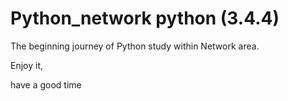 # Python_network python (3.4.4)


The beginning journey of Python study within Network area.



Enjoy it, 

have a good time 
